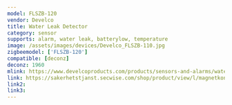 ```yaml
---
model: FLSZB-120
vendor: Develco
title: Water Leak Detector 
category: sensor
supports: alarm, water leak, batterylow, temperature
image: /assets/images/devices/Develco_FLSZB-110.jpg
zigbeemodel: ['FLSZB-120']
compatible: [deconz]
deconz: 1960
mlink: https://www.develcoproducts.com/products/sensors-and-alarms/water-leak-detector/
link: https://sakerhetstjanst.secwise.com/shop/product/view/l/magnetkontakt-1
link2: 
link3: 
---
```


